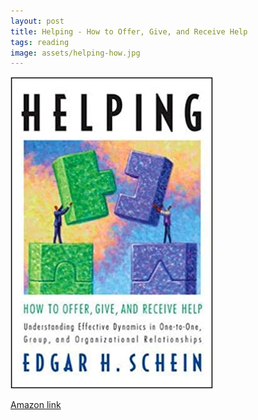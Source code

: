 ```yaml
---
layout: post
title: Helping - How to Offer, Give, and Receive Help
tags: reading
image: assets/helping-how.jpg
---
```

![helping-how](assets/helping-how.jpg)

[Amazon link](https://www.amazon.com/gp/product/157675863X/ref=ppx_yo_dt_b_asin_title_o02_s00?ie=UTF8&psc=1)